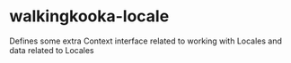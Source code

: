 # walkingkooka-locale
Defines some extra Context interface related to working with Locales and data related to Locales
